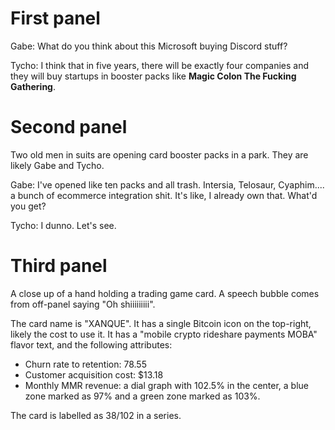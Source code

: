 # First panel

Gabe: What do you think about this Microsoft buying Discord stuff?

Tycho: I think that in five years, there will be exactly four companies and they will buy startups in booster packs like **Magic Colon The Fucking Gathering**.

# Second panel

Two old men in suits are opening card booster packs in a park. They are likely Gabe and Tycho.

Gabe: I've opened like ten packs and all trash. Intersia, Telosaur, Cyaphim.... a bunch of ecommerce integration shit. It's like, I already own that. What'd you get?

Tycho: I dunno. Let's see.

# Third panel

A close up of a hand holding a trading game card. A speech bubble comes from off-panel saying "Oh shiiiiiiiii".

The card name is "XANQUE". It has a single Bitcoin icon on the top-right, likely the cost to use it. It has a "mobile crypto rideshare payments MOBA" flavor text, and the following attributes:

* Churn rate to retention: 78.55
* Customer acquisition cost: $13.18
* Monthly MMR revenue: a dial graph with 102.5% in the center, a blue zone marked as 97% and a green zone marked as 103%.

The card is labelled as 38/102 in a series.
